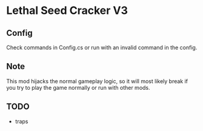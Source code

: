 # Lethal Seed Cracker V3

## Config
Check commands in Config.cs or run with an invalid command in the config.

## Note
This mod hijacks the normal gameplay logic, so it will most likely break if you try to play the game normally or run with other mods.

## TODO
* traps
